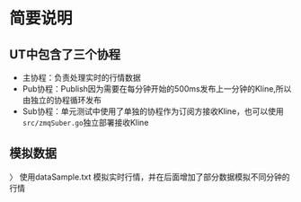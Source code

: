 # 简要说明

## UT中包含了三个协程
- 主协程：负责处理实时的行情数据
- Pub协程：Publish因为需要在每分钟开始的500ms发布上一分钟的Kline,所以由独立的协程循环发布
- Sub协程：单元测试中使用了单独的协程作为订阅方接收Kline，也可以使用`src/zmqSuber.go`独立部署接收Kline

## 模拟数据
〉 使用dataSample.txt 模拟实时行情，并在后面增加了部分数据模拟不同分钟的行情